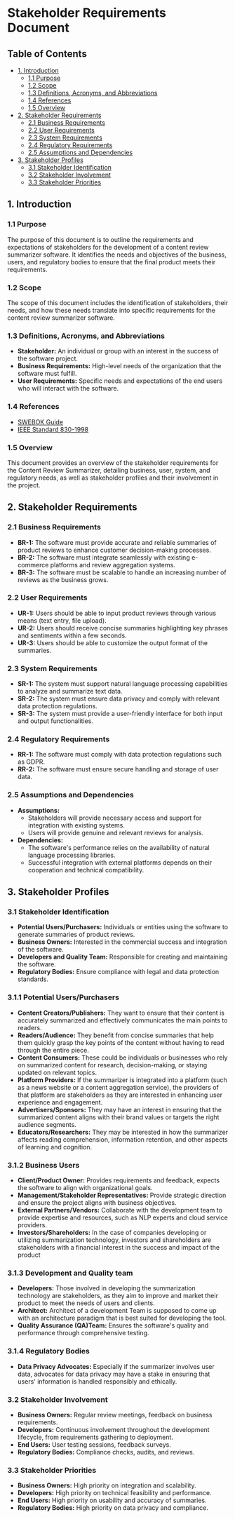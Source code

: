 # Stakeholder Requirements Document

## Table of Contents
- [1. Introduction](#1-introduction)
  - [1.1 Purpose](#11-purpose)
  - [1.2 Scope](#12-scope)
  - [1.3 Definitions, Acronyms, and Abbreviations](#13-definitions-acronyms-and-abbreviations)
  - [1.4 References](#14-references)
  - [1.5 Overview](#15-overview)
- [2. Stakeholder Requirements](#2-stakeholder-requirements)
  - [2.1 Business Requirements](#21-business-requirements)
  - [2.2 User Requirements](#22-user-requirements)
  - [2.3 System Requirements](#23-system-requirements)
  - [2.4 Regulatory Requirements](#24-regulatory-requirements)
  - [2.5 Assumptions and Dependencies](#25-assumptions-and-dependencies)
- [3. Stakeholder Profiles](#3-stakeholder-profiles)
  - [3.1 Stakeholder Identification](#31-stakeholder-identification)
  - [3.2 Stakeholder Involvement](#33-stakeholder-involvement)
  - [3.3 Stakeholder Priorities](#34-stakeholder-priorities)

## 1. Introduction

### 1.1 Purpose
The purpose of this document is to outline the requirements and expectations of stakeholders for the development of a content review summarizer software. It identifies the needs and objectives of the business, users, and regulatory bodies to ensure that the final product meets their requirements.

### 1.2 Scope
The scope of this document includes the identification of stakeholders, their needs, and how these needs translate into specific requirements for the content review summarizer software.

### 1.3 Definitions, Acronyms, and Abbreviations
- **Stakeholder:** An individual or group with an interest in the success of the software project.
- **Business Requirements:** High-level needs of the organization that the software must fulfill.
- **User Requirements:** Specific needs and expectations of the end users who will interact with the software.

### 1.4 References
- [SWEBOK Guide](https://www.computer.org/web/swebok)
- [IEEE Standard 830-1998](https://standards.ieee.org/standard/830-1998.html)

### 1.5 Overview
This document provides an overview of the stakeholder requirements for the Content Review Summarizer, detailing business, user, system, and regulatory needs, as well as stakeholder profiles and their involvement in the project.

## 2. Stakeholder Requirements

### 2.1 Business Requirements
- **BR-1:** The software must provide accurate and reliable summaries of product reviews to enhance customer decision-making processes.
- **BR-2:** The software must integrate seamlessly with existing e-commerce platforms and review aggregation systems.
- **BR-3:** The software must be scalable to handle an increasing number of reviews as the business grows.

### 2.2 User Requirements
- **UR-1:** Users should be able to input product reviews through various means (text entry, file upload).
- **UR-2:** Users should receive concise summaries highlighting key phrases and sentiments within a few seconds.
- **UR-3:** Users should be able to customize the output format of the summaries.

### 2.3 System Requirements
- **SR-1:** The system must support natural language processing capabilities to analyze and summarize text data.
- **SR-2:** The system must ensure data privacy and comply with relevant data protection regulations.
- **SR-3:** The system must provide a user-friendly interface for both input and output functionalities.

### 2.4 Regulatory Requirements
- **RR-1:** The software must comply with data protection regulations such as GDPR.
- **RR-2:** The software must ensure secure handling and storage of user data.

### 2.5 Assumptions and Dependencies
- **Assumptions:**
  - Stakeholders will provide necessary access and support for integration with existing systems.
  - Users will provide genuine and relevant reviews for analysis.
- **Dependencies:**
  - The software's performance relies on the availability of natural language processing libraries.
  - Successful integration with external platforms depends on their cooperation and technical compatibility.

## 3. Stakeholder Profiles

### 3.1 Stakeholder Identification
- **Potential Users/Purchasers:** Individuals or entities using the software to generate summaries of product reviews.
- **Business Owners:** Interested in the commercial success and integration of the software.
- **Developers and Quality Team:** Responsible for creating and maintaining the software.
- **Regulatory Bodies:** Ensure compliance with legal and data protection standards.

### 3.1.1 Potential Users/Purchasers
- **Content Creators/Publishers:** They want to ensure that their content is accurately summarized and effectively communicates the main points to readers.
- **Readers/Audience:** They benefit from concise summaries that help them quickly grasp the key points of the content without having to read through the entire piece.
- **Content Consumers:** These could be individuals or businesses who rely on summarized content for research, decision-making, or staying updated on relevant topics.
- **Platform Providers:** If the summarizer is integrated into a platform (such as a news website or a content aggregation service), the providers of that platform are stakeholders as they are interested in enhancing user experience and engagement.
- **Advertisers/Sponsors:** They may have an interest in ensuring that the summarized content aligns with their brand values or targets the right audience segments.
- **Educators/Researchers:** They may be interested in how the summarizer affects reading comprehension, information retention, and other aspects of learning and cognition.

### 3.1.2 Business Users
- **Client/Product Owner:** Provides requirements and feedback, expects the software to align with organizational goals.
- **Management/Stakeholder Representatives:** Provide strategic direction and ensure the project aligns with business objectives.
- **External Partners/Vendors:** Collaborate with the development team to provide expertise and resources, such as NLP experts and cloud service providers.
- **Investors/Shareholders:** In the case of companies developing or utilizing summarization technology, investors and shareholders are stakeholders with a financial interest in the success and impact of the product

### 3.1.3 Development and Quality team
- **Developers:** Those involved in developing the summarization technology are stakeholders, as they aim to improve and market their product to meet the needs of users and clients.
- **Architect:** Architect of a development Team is supposed to come up with an architecture paradigm that is best suited for developing the tool.
- **Quality Assurance (QA)Team:** Ensures the software's quality and performance through comprehensive testing.

### 3.1.4 Regulatory Bodies
- **Data Privacy Advocates:** Especially if the summarizer involves user data, advocates for data privacy may have a stake in ensuring that users' information is handled responsibly and ethically.

### 3.2 Stakeholder Involvement
- **Business Owners:** Regular review meetings, feedback on business requirements.
- **Developers:** Continuous involvement throughout the development lifecycle, from requirements gathering to deployment.
- **End Users:** User testing sessions, feedback surveys.
- **Regulatory Bodies:** Compliance checks, audits, and reviews.

### 3.3 Stakeholder Priorities
- **Business Owners:** High priority on integration and scalability.
- **Developers:** High priority on technical feasibility and performance.
- **End Users:** High priority on usability and accuracy of summaries.
- **Regulatory Bodies:** High priority on data privacy and compliance.
